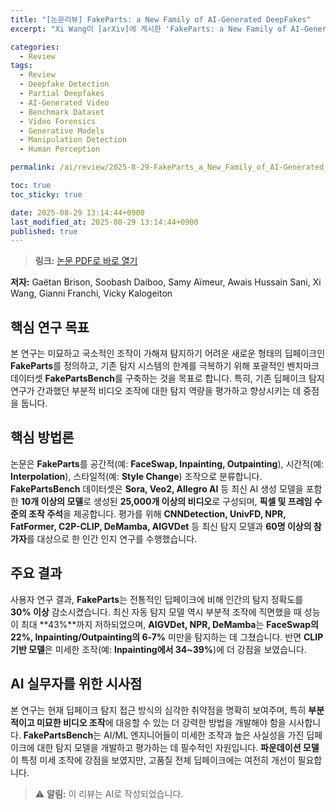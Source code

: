 ```yaml
---
title: "[논문리뷰] FakeParts: a New Family of AI-Generated DeepFakes"
excerpt: "Xi Wang이 [arXiv]에 게시한 'FakeParts: a New Family of AI-Generated DeepFakes' 논문에 대한 자세한 리뷰입니다."

categories:
  - Review
tags:
  - Review
  - Deepfake Detection
  - Partial Deepfakes
  - AI-Generated Video
  - Benchmark Dataset
  - Video Forensics
  - Generative Models
  - Manipulation Detection
  - Human Perception

permalink: /ai/review/2025-8-29-FakeParts_a_New_Family_of_AI-Generated_DeepFakes/

toc: true
toc_sticky: true

date: 2025-08-29 13:14:44+0900
last_modified_at: 2025-08-29 13:14:44+0900
published: true
---
```

> **링크:** [논문 PDF로 바로 열기](https://arxiv.org/abs/2508.21052)

**저자:** Gaëtan Brison, Soobash Daiboo, Samy Aïmeur, Awais Hussain Sani, Xi Wang, Gianni Franchi, Vicky Kalogeiton



## 핵심 연구 목표
본 연구는 미묘하고 국소적인 조작이 가해져 탐지하기 어려운 새로운 형태의 딥페이크인 **FakeParts**를 정의하고, 기존 탐지 시스템의 한계를 극복하기 위해 포괄적인 벤치마크 데이터셋 **FakePartsBench**를 구축하는 것을 목표로 합니다. 특히, 기존 딥페이크 탐지 연구가 간과했던 부분적 비디오 조작에 대한 탐지 역량을 평가하고 향상시키는 데 중점을 둡니다.

## 핵심 방법론
논문은 **FakeParts**를 공간적(예: **FaceSwap, Inpainting, Outpainting**), 시간적(예: **Interpolation**), 스타일적(예: **Style Change**) 조작으로 분류합니다. **FakePartsBench** 데이터셋은 **Sora, Veo2, Allegro AI** 등 최신 AI 생성 모델을 포함한 **10개 이상의 모델**로 생성된 **25,000개 이상의 비디오**로 구성되며, **픽셀 및 프레임 수준의 조작 주석**을 제공합니다. 평가를 위해 **CNNDetection, UnivFD, NPR, FatFormer, C2P-CLIP, DeMamba, AIGVDet** 등 최신 탐지 모델과 **60명 이상의 참가자**를 대상으로 한 인간 인지 연구를 수행했습니다.

## 주요 결과
사용자 연구 결과, **FakeParts**는 전통적인 딥페이크에 비해 인간의 탐지 정확도를 **30% 이상** 감소시켰습니다. 최신 자동 탐지 모델 역시 부분적 조작에 직면했을 때 성능이 최대 **43%**까지 저하되었으며, **AIGVDet, NPR, DeMamba**는 **FaceSwap의 22%, Inpainting/Outpainting의 6-7%** 미만을 탐지하는 데 그쳤습니다. 반면 **CLIP 기반 모델**은 미세한 조작(예: **Inpainting에서 34~39%**)에 더 강점을 보였습니다.

## AI 실무자를 위한 시사점
본 연구는 현재 딥페이크 탐지 접근 방식의 심각한 취약점을 명확히 보여주며, 특히 **부분적이고 미묘한 비디오 조작**에 대응할 수 있는 더 강력한 방법을 개발해야 함을 시사합니다. **FakePartsBench**는 AI/ML 엔지니어들이 미세한 조작과 높은 사실성을 가진 딥페이크에 대한 탐지 모델을 개발하고 평가하는 데 필수적인 자원입니다. **파운데이션 모델**이 특정 미세 조작에 강점을 보였지만, 고품질 전체 딥페이크에는 여전히 개선이 필요합니다.

> ⚠️ **알림:** 이 리뷰는 AI로 작성되었습니다.